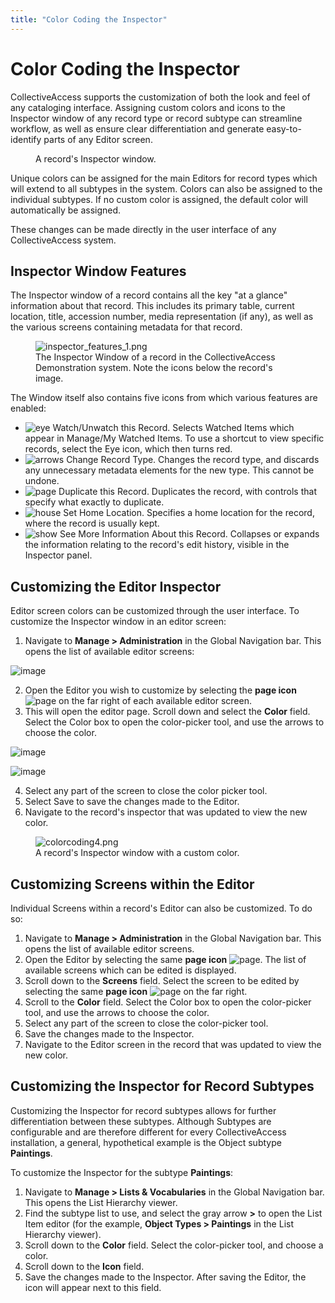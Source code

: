 ```yaml
---
title: "Color Coding the Inspector"
---
```


# Color Coding the Inspector

CollectiveAccess supports the customization of both the look and feel of
any cataloging interface. Assigning custom colors and icons to the
Inspector window of any record type or record subtype can streamline
workflow, as well as ensure clear differentiation and generate
easy-to-identify parts of any Editor screen.

<figure class="align-center">
<img src="/providence/img/colorcoding3.png" alt="" />
<figcaption>A record's Inspector window.</figcaption>
</figure>

Unique colors can be assigned for the main Editors for record types
which will extend to all subtypes in the system. Colors can also be
assigned to the individual subtypes. If no custom color is assigned, the
default color will automatically be assigned.

These changes can be made directly in the user interface of any
CollectiveAccess system.

## Inspector Window Features

The Inspector window of a record contains all the key \"at a glance\"
information about that record. This includes its primary table, current
location, title, accession number, media representation (if any), as
well as the various screens containing metadata for that record.

<figure class="align-center">
<img src="/providence/img/inspector_features_1.png" alt="inspector_features_1.png" />
<figcaption>The Inspector Window of a record in the CollectiveAccess
Demonstration system. Note the icons below the record's
image.</figcaption>
</figure>

The Window itself also contains five icons from which various features
are enabled:

-   ![eye](/providence/img/inspector_feature_2.png) Watch/Unwatch this Record. Selects
    Watched Items which appear in Manage/My Watched Items. To use a
    shortcut to view specific records, select the Eye icon, which then
    turns red.
-   ![arrows](/providence/img/inspector_feature_3.png) Change Record Type. Changes the
    record type, and discards any unnecessary metadata elements for the
    new type. This cannot be undone.
-   ![page](/providence/img/colorcoding5.png) Duplicate this Record. Duplicates the
    record, with controls that specify what exactly to duplicate.
-   ![house](/providence/img/inspector_feature_5.png) Set Home Location. Specifies a
    home location for the record, where the record is usually kept.
-   ![show](/providence/img/inspector_feature_6.png) See More Information About this
    Record. Collapses or expands the information relating to the
    record's edit history, visible in the Inspector panel.

## Customizing the Editor Inspector

Editor screen colors can be customized through the user interface. To
customize the Inspector window in an editor screen:

1.  Navigate to **Manage \> Administration** in the Global Navigation
    bar. This opens the list of available editor screens:

![image](/providence/img/colorcoding1.png)

2.  Open the Editor you wish to customize by selecting the **page icon**
    ![page](/providence/img/colorcoding5.png) on the far right of each available editor
    screen.
3.  This will open the editor page. Scroll down and select the **Color**
    field. Select the Color box to open the color-picker tool, and use
    the arrows to choose the color.

![image](/providence/img/object_color.png)

![image](/providence/img/colorcoding2.png)

4.  Select any part of the screen to close the color picker tool.
5.  Select Save to save the changes made to the Editor.
6.  Navigate to the record\'s inspector that was updated to view the new
    color.

<figure class="align-center">
<img src="/providence/img/colorcoding4.png" alt="colorcoding4.png" />
<figcaption>A record's Inspector window with a custom
color.</figcaption>
</figure>

## Customizing Screens within the Editor

Individual Screens within a record's Editor can also be customized. To
do so:

1.  Navigate to **Manage \> Administration** in the Global Navigation
    bar. This opens the list of available editor screens.
2.  Open the Editor by selecting the same **page icon**
    ![page](/providence/img/colorcoding5.png). The list of available screens which can
    be edited is displayed.
3.  Scroll down to the **Screens** field. Select the screen to be edited
    by selecting the same **page icon** ![page](/providence/img/colorcoding5.png) on the
    far right.
4.  Scroll to the **Color** field. Select the Color box to open the
    color-picker tool, and use the arrows to choose the color.
5.  Select any part of the screen to close the color-picker tool.
6.  Save the changes made to the Inspector.
7.  Navigate to the Editor screen in the record that was updated to view
    the new color.

## Customizing the Inspector for Record Subtypes

Customizing the Inspector for record subtypes allows for further
differentiation between these subtypes. Although Subtypes are
configurable and are therefore different for every CollectiveAccess
installation, a general, hypothetical example is the Object subtype
**Paintings**.

To customize the Inspector for the subtype **Paintings**:

1.  Navigate to **Manage \> Lists & Vocabularies** in the Global
    Navigation bar. This opens the List Hierarchy viewer.
2.  Find the subtype list to use, and select the gray arrow **\>** to
    open the List Item editor (for the example, **Object Types \>
    Paintings** in the List Hierarchy viewer).
3.  Scroll down to the **Color** field. Select the color-picker tool,
    and choose a color.
4.  Scroll down to the **Icon** field.
5.  Save the changes made to the Inspector. After saving the Editor, the
    icon will appear next to this field.
